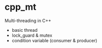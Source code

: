 # cpp_mt

Multi-threading in C++
- basic thread
- lock_guard & mutex
- condition variable (consumer & producer)
